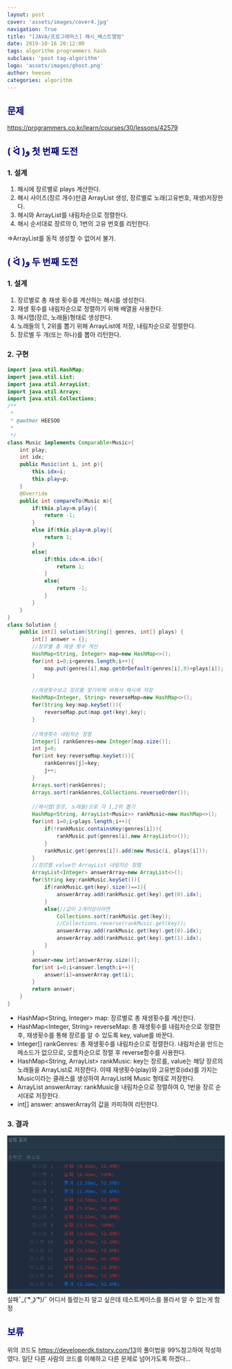 ```yaml
---
layout: post
cover: 'assets/images/cover4.jpg'
navigation: True
title: "[JAVA/프로그래머스] 해시_베스트앨범"
date: 2019-10-16 20:12:00
tags: algorithm programmers hash
subclass: 'post tag-algorithm'
logo: 'assets/images/ghost.png'
author: heesoo
categories: algorithm
---
```

## <span style="color:navy">문제</span>
<https://programmers.co.kr/learn/courses/30/lessons/42579>

## <span style="color:navy">( ᐛ )و 첫 번째 도전</span>

### 1. 설계
1. 해시에 장르별로 plays 계산한다.
2. 해시 사이즈(장르 개수)만큼 ArrayList 생성, 장르별로 노래(고유번호, 재생)저장한다.
3. 해시와 ArrayList를 내림차순으로 정렬한다.
4. 해시 순서대로 장르의 0, 1번의 고유 번호를 리턴한다.

=>ArrayList를 동적 생성할 수 없어서 불가.


## <span style="color:navy">( ᐛ )و 두 번째 도전</span>

### 1. 설계
1. 장르별로 총 재생 횟수를 계산하는 해시를 생성한다.
2. 재생 횟수를 내림차순으로 정렬하기 위해 배열을 사용한다.
3. 해시맵(장르, 노래들)형태로 생성한다.
4. 노래들의 1, 2위를 뽑기 위해 ArrayList에 저장, 내림차순으로 정렬한다.
5. 장르별 두 개(또는 하나)를 뽑아 리턴한다.

### 2. 구현
```java
import java.util.HashMap;
import java.util.List;
import java.util.ArrayList;
import java.util.Arrays;
import java.util.Collections;
/**
 *
 * @author HEESOO
 *
 */
class Music implements Comparable<Music>{
    int play;
    int idx;
    public Music(int i, int p){
        this.idx=i;
        this.play=p;
    }
    @Override
    public int compareTo(Music m){
        if(this.play>m.play){
            return -1;
        }
        else if(this.play<m.play){
            return 1;
        }
        else{
            if(this.idx>m.idx){
                return 1;
            }
            else{
                return -1;
            }
        }
    }
}
class Solution {
    public int[] solution(String[] genres, int[] plays) {
        int[] answer = {};
        //장르별 총 재생 횟수 계산
        HashMap<String, Integer> map=new HashMap<>();
        for(int i=0;i<genres.length;i++){
            map.put(genres[i],map.getOrDefault(genres[i],0)+plays[i]);
        }

        //재생횟수보고 장르를 찾기위해 바꿔서 해시에 저장
        HashMap<Integer, String> reverseMap=new HashMap<>();
        for(String key:map.keySet()){
            reverseMap.put(map.get(key),key);
        }

        //재생횟수 내림차순 정렬
        Integer[] rankGenres=new Integer[map.size()];
        int j=0;
        for(int key:reverseMap.keySet()){
            rankGenres[j]=key;
            j++;
        }
        Arrays.sort(rankGenres);
        Arrays.sort(rankGenres,Collections.reverseOrder());

        //해시맵(장르, 노래들)으로 각 1,2위 뽑기
        HashMap<String, ArrayList<Music>> rankMusic=new HashMap<>();
        for(int i=0;i<plays.length;i++){
            if(!rankMusic.containsKey(genres[i])){
                rankMusic.put(genres[i],new ArrayList<>());
            }
            rankMusic.get(genres[i]).add(new Music(i, plays[i]));
        }
        //장르별 value인 ArrayList 내림차순 정렬
        ArrayList<Integer> answerArray=new ArrayList<>();
        for(String key:rankMusic.keySet()){
            if(rankMusic.get(key).size()==1){
                answerArray.add(rankMusic.get(key).get(0).idx);
            }
            else{//값이 2개이상이라면
                Collections.sort(rankMusic.get(key));
                //Collections.reverse(rankMusic.get(key));
                answerArray.add(rankMusic.get(key).get(0).idx);
                answerArray.add(rankMusic.get(key).get(1).idx);
            }
        }
        answer=new int[answerArray.size()];
        for(int i=0;i<answer.length;i++){
            answer[i]=answerArray.get(i);
        }
        return answer;
    }    
}
```
- HashMap<String, Integer> map: 장르별로 총 재생횟수를 계산한다.
- HashMap<Integer, String> reverseMap: 총 재생횟수를 내림차순으로 정렬한 후, 재생횟수를 통해 장르를 알 수 있도록 key, value를 바꾼다.
- Integer[] rankGenres: 총 재생횟수를 내림차순으로 정렬한다. 내림차순을 만드는 메소드가 없으므로, 오름차순으로 정렬 후 reverse함수를 사용한다.
- HashMap<String, ArrayList<Music>> rankMusic: key는 장르를, value는 해당 장르의 노래들을 ArrayList로 저장한다. 이때 재생횟수(play)와 고유번호(idx)를 가지는 Music이라는 클래스를 생성하여 ArrayList에 Music 형태로 저장한다.
- ArrayList<Integer> answerArray: rankMusic을 내림차순으로 정렬하여 0, 1번을 장르 순서대로 저장한다.
- int[] answer: answerArray의 값을 카피하여 리턴한다.

### 3. 결과
![실행결과](./assets/images/191016_2.PNG)
실패¯\_( ͡° ͜ʖ ͡°)/¯
어디서 틀렸는지 알고 싶은데 테스트케이스를 몰라서 알 수 없는게 함정
## <span style="color:navy">보류</span>

위의 코드도 <https://developerdk.tistory.com/13>의 풀이법을 99%참고하여 작성하였다. 일단 다른 사람의 코드를 이해하고 다른 문제로 넘어가도록 하겠다...
